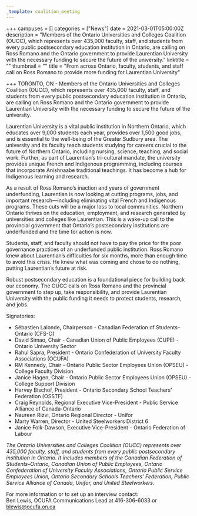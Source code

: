 ```yaml
---
_template: coalition_meeting
---
```





+++
campuses = []
categories = ["News"]
date = 2021-03-01T05:00:00Z
description = "Members of the Ontario Universities and Colleges Coalition (OUCC), which represents over 435,000 faculty, staff, and students from every public postsecondary education institution in Ontario, are calling on Ross Romano and the Ontario government to provide Laurentian University with the necessary funding to secure the future of the university."
linktitle = ""
thumbnail = ""
title = "From across Ontario, faculty, students, and staff call on Ross Romano to provide more funding for Laurentian University"

+++
TORONTO, ON - Members of the Ontario Universities and Colleges Coalition (OUCC), which represents over 435,000 faculty, staff, and students from every public postsecondary education institution in Ontario, are calling on Ross Romano and the Ontario government to provide Laurentian University with the necessary funding to secure the future of the university.

Laurentian University is a vital public institution in Northern Ontario, which educates over 9,000 students each year, provides over 1,500 good jobs, and is essential to the well-being of the Greater Sudbury area. The university and its faculty teach students studying for careers crucial to the future of Northern Ontario, including nursing, science, teaching, and social work. Further, as part of Laurentian’s tri-cultural mandate, the university provides unique French and Indigenous programming, including courses that incorporate Anishnaabe traditional teachings. It has become a hub for Indigenous learning and research.

As a result of Ross Romano’s inaction and years of government underfunding, Laurentian is now looking at cutting programs, jobs, and important research—including eliminating vital French and Indigenous programs. These cuts will be a major loss to local communities. Northern Ontario thrives on the education, employment, and research generated by universities and colleges like Laurentian. This is a wake-up call to the provincial government that Ontario’s postsecondary institutions are underfunded and the time for action is now.

Students, staff, and faculty should not have to pay the price for the poor governance practices of an underfunded public institution. Ross Romano knew about Laurentian’s difficulties for six months, more than enough time to avoid this crisis. He knew what was coming and chose to do nothing, putting Laurentian’s future at risk.

Robust postsecondary education is a foundational piece for building back our economy. The OUCC calls on Ross Romano and the provincial government to step up, take responsibility, and provide Laurentian University with the public funding it needs to protect students, research, and jobs.

Signatories:

* Sébastien Lalonde, Chairperson - Canadian Federation of Students–Ontario (CFS-O)
* David Simao, Chair - Canadian Union of Public Employees (CUPE) - Ontario University Sector
* Rahul Sapra, President - Ontario Confederation of University Faculty Associations (OCUFA)
* RM Kennedy, Chair - Ontario Public Sector Employees Union (OPSEU) - College Faculty Division
* Janice Hagen, Chair - Ontario Public Sector Employees Union (OPSEU) - College Support Division
* Harvey Bischof, President - Ontario Secondary School Teachers’ Federation (OSSTF)
* Craig Reynolds, Regional Executive Vice-President - Public Service Alliance of Canada-Ontario
* Naureen Rizvi, Ontario Regional Director - Unifor
* Marty Warren, Director - United Steelworkers District 6
* Janice Folk-Dawson, Executive Vice-President – Ontario Federation of Labour

_The Ontario Universities and Colleges Coalition (OUCC) represents over 435,000 faculty, staff, and students from every public postsecondary institution in Ontario. It includes members of the Canadian Federation of Students–Ontario, Canadian Union of Public Employees, Ontario Confederation of University Faculty Associations, Ontario Public Service Employees Union, Ontario Secondary Schools Teachers’ Federation, Public Service Alliance of Canada, Unifor, and United Steelworkers._


For more information or to set up an interview contact:  
Ben Lewis, OCUFA Communications Lead at 416-306-6033 or blewis@ocufa.on.ca
